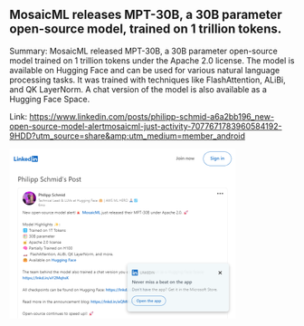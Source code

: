 ## MosaicML releases MPT-30B, a 30B parameter open-source model, trained on 1 trillion tokens.
Summary: MosaicML released MPT-30B, a 30B parameter open-source model trained on 1 trillion tokens under the Apache 2.0 license. The model is available on Hugging Face and can be used for various natural language processing tasks. It was trained with techniques like FlashAttention, ALiBi, and QK LayerNorm. A chat version of the model is also available as a Hugging Face Space.

Link: https://www.linkedin.com/posts/philipp-schmid-a6a2bb196_new-open-source-model-alertmosaicml-just-activity-7077671783960584192-9HDD?utm_source=share&amp;utm_medium=member_android

<img src="/img/dea07def-e71d-4c44-a89e-e5474dfd66e3.png" width="400" />
<br/><br/>
